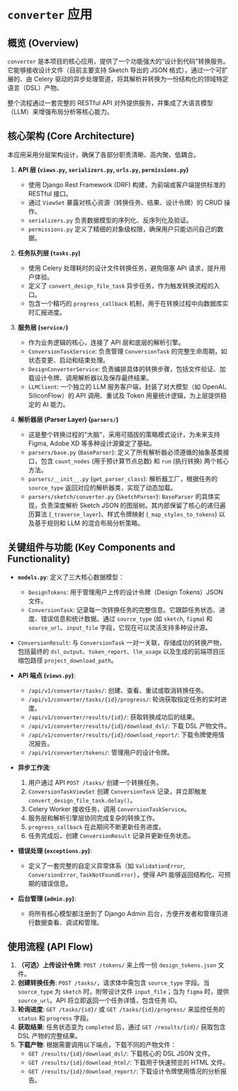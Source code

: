 # `converter` 应用

## 概览 (Overview)

`converter` 是本项目的核心应用，提供了一个功能强大的“设计到代码”转换服务。它能够接收设计文件（目前主要支持 Sketch 导出的 JSON 格式），通过一个可扩展的、由 Celery 驱动的异步处理管道，将其解析并转换为一份结构化的领域特定语言（DSL）产物。

整个流程通过一套完整的 RESTful API 对外提供服务，并集成了大语言模型（LLM）来增强布局分析等核心能力。

## 核心架构 (Core Architecture)

本应用采用分层架构设计，确保了各部分职责清晰、高内聚、低耦合。

1.  **API 层 (`views.py`, `serializers.py`, `urls.py`, `permissions.py`)**
    *   使用 Django Rest Framework (DRF) 构建，为前端或客户端提供标准的 RESTful 接口。
    *   通过 `ViewSet` 暴露对核心资源（转换任务、结果、设计令牌）的 CRUD 操作。
    *   `serializers.py` 负责数据模型的序列化、反序列化及验证。
    *   `permissions.py` 定义了精细的对象级权限，确保用户只能访问自己的数据。

2.  **任务队列层 (`tasks.py`)**
    *   使用 Celery 处理耗时的设计文件转换任务，避免阻塞 API 请求，提升用户体验。
    *   定义了 `convert_design_file_task` 异步任务，作为触发转换流程的入口。
    *   包含一个精巧的 `progress_callback` 机制，用于在转换过程中向数据库实时汇报进度。

3.  **服务层 (`service/`)**
    *   作为业务逻辑的核心，连接了 API 层和底层的解析引擎。
    *   `ConversionTaskService`: 负责管理 `ConversionTask` 的完整生命周期，如状态变更、启动和结束处理。
    *   `DesignConverterService`: 负责编排具体的转换步骤，包括文件验证、加载设计令牌、调用解析器以及保存最终结果。
    *   `LLMClient`: 一个独立的 LLM 服务客户端，封装了对大模型（如 OpenAI、SiliconFlow）的 API 调用、重试及 Token 用量统计逻辑，为上层提供稳定的 AI 能力。

4.  **解析器层 (Parser Layer) (`parsers/`)**
    *   这是整个转换过程的“大脑”，采用可插拔的策略模式设计，为未来支持 Figma, Adobe XD 等多种设计源奠定了基础。
    *   `parsers/base.py` (`BaseParser`): 定义了所有解析器必须遵循的抽象基类接口，包含 `count_nodes` (用于预计算节点总数) 和 `run` (执行转换) 两个核心方法。
    *   `parsers/__init__.py` (`get_parser_class`): 解析器工厂，根据任务的 `source_type` 返回对应的解析器类，实现了动态加载。
    *   `parsers/sketch/converter.py` (`SketchParser`): `BaseParser` 的具体实现，负责深度解析 Sketch JSON 的图层树。其内部保留了核心的递归遍历算法 (`_traverse_layer`)、样式令牌映射 (`_map_styles_to_tokens`) 以及基于规则和 LLM 的混合布局分析策略。

## 关键组件与功能 (Key Components and Functionality)

*   **`models.py`**: 定义了三大核心数据模型：
    *   `DesignTokens`: 用于管理用户上传的设计令牌（Design Tokens）JSON 文件。
    *   `ConversionTask`: 记录每一次转换任务的完整信息。它跟踪任务状态、进度、错误信息和统计数据。通过 `source_type` (如 `sketch`, `figma`) 和 `source_url`、`input_file` 字段，它现在可以灵活支持多种设计源。
*   `ConversionResult`: 与 `ConversionTask` 一对一关联，存储成功的转换产物，包括最终的 `dsl_output`、`token_report`、`llm_usage` 以及生成的前端项目压缩包路径 `project_download_path`。

*   **API 端点 (`views.py`)**:
    *   `/api/v1/converter/tasks/`: 创建、查看、重试或取消转换任务。
    *   `/api/v1/converter/tasks/{id}/progress/`: 轮询获取指定任务的实时进度。
    *   `/api/v1/converter/results/{id}/`: 获取转换成功后的结果。
    *   `/api/v1/converter/results/{id}/download_dsl/`: 下载 DSL 产物文件。
    *   `/api/v1/converter/results/{id}/download_report/`: 下载令牌使用情况报告。
    *   `/api/v1/converter/tokens/`: 管理用户的设计令牌。

*   **异步工作流**:
    1.  用户通过 API `POST /tasks/` 创建一个转换任务。
    2.  `ConversionTaskViewSet` 创建 `ConversionTask` 记录，并立即触发 `convert_design_file_task.delay()`。
    3.  Celery Worker 接收任务，调用 `ConversionTaskService`。
    4.  服务层和解析引擎层协同完成复杂的转换工作。
    5.  `progress_callback` 在此期间不断更新任务进度。
    6.  任务完成后，创建 `ConversionResult` 记录并更新任务状态。

*   **错误处理 (`exceptions.py`)**:
    *   定义了一套完整的自定义异常体系（如 `ValidationError`, `ConversionError`, `TaskNotFoundError`），使得 API 能够返回结构化、可预期的错误信息。

*   **后台管理 (`admin.py`)**:
    *   将所有核心模型都注册到了 Django Admin 后台，方便开发者和管理员进行数据查看、调试和管理。

## 使用流程 (API Flow)

1.  **（可选）上传设计令牌**: `POST /tokens/` 来上传一份 `design_tokens.json` 文件。
2.  **创建转换任务**: `POST /tasks/`，请求体中需包含 `source_type` 字段。当 `source_type` 为 `sketch` 时，附带设计文件 `input_file`；当为 `figma` 时，提供 `source_url`。API 将立即返回一个任务详情，包含任务 ID。
3.  **轮询进度**: `GET /tasks/{id}/` 或 `GET /tasks/{id}/progress/` 来监控任务的 `status` 和 `progress` 字段。
4.  **获取结果**: 任务状态变为 `completed` 后，通过 `GET /results/{id}/` 获取包含 DSL 产物的完整结果。
5.  **下载产物**: 根据需要调用以下端点，下载不同的产物文件：
    *   `GET /results/{id}/download_dsl/`: 下载核心的 DSL JSON 文件。
    *   `GET /results/{id}/download_html/`: 下载用于快速预览的 HTML 文件。
    *   `GET /results/{id}/download_report/`: 下载设计令牌使用情况的分析报告。
